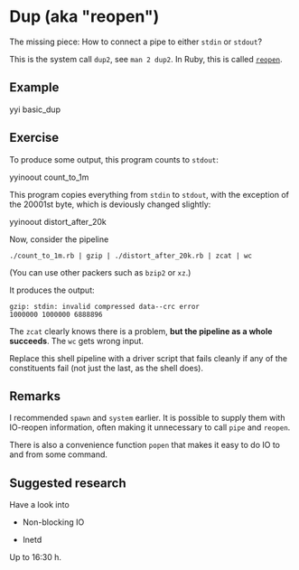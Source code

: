 # Dup (aka "reopen")

The missing piece: How to connect a pipe to either `stdin` or `stdout`?

This is the system call `dup2`, see `man 2 dup2`.  In Ruby, this is called [`reopen`](http://ruby-doc.org/core-2.2.3/IO.html#method-i-reopen).

## Example

yyi basic_dup

## Exercise

To produce some output, this program counts to `stdout`:

yyinoout count_to_1m

This program copies everything from `stdin` to `stdout`, with the
exception of the 20001st byte, which is deviously changed
slightly:

yyinoout distort_after_20k

Now, consider the pipeline

    ./count_to_1m.rb | gzip | ./distort_after_20k.rb | zcat | wc

(You can use other packers such as `bzip2` or `xz`.)

It produces the output:

```
gzip: stdin: invalid compressed data--crc error
1000000 1000000 6888896
```

The `zcat` clearly knows there is a problem, **but the pipeline
as a whole succeeds**.  The `wc` gets wrong input.

Replace this shell pipeline with a driver script that fails
cleanly if any of the constituents fail (not just the last, as
the shell does).

## Remarks

I recommended `spawn` and `system` earlier.  It is possible to
supply them with IO-reopen information, often making it
unnecessary to call `pipe` and `reopen`.

There is also a convenience function `popen` that makes it easy
to do IO to and from some command.

## Suggested research

Have a look into

* Non-blocking IO

* Inetd

Up to 16:30 h.
